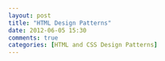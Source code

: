 ```yaml
---
layout: post
title: "HTML Design Patterns"
date: 2012-06-05 15:30
comments: true
categories: [HTML and CSS Design Patterns]
---
```

